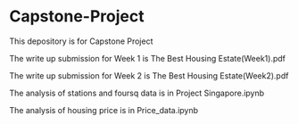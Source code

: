 # Capstone-Project
This depository is for Capstone Project

The write up submission for Week 1 is The Best Housing Estate(Week1).pdf

The write up submission for Week 2 is The Best Housing Estate(Week2).pdf

The analysis of stations and foursq data is in Project Singapore.ipynb

The analysis of housing price is in Price_data.ipynb
